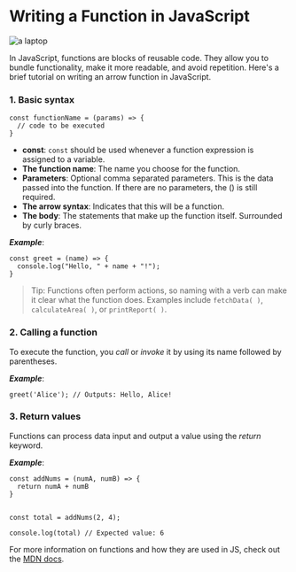 # Writing a Function in JavaScript

![a laptop](https://images.unsplash.com/photo-1496181133206-80ce9b88a853?w=400&auto=format&fit=crop&q=60&ixlib=rb-4.0.3&ixid=M3wxMjA3fDB8MHxzZWFyY2h8Mnx8Y29tcHV0ZXJ8ZW58MHx8MHx8fDA%3D)

In JavaScript, functions are blocks of reusable code. They allow you to bundle functionality, make it more readable, and avoid repetition. Here's a brief tutorial on writing an arrow function in JavaScript.

### 1. Basic syntax

```
const functionName = (params) => {
  // code to be executed
}
```

- **const**: `const` should be used whenever a function expression is assigned to a variable.
- **The function name**: The name you choose for the function.
- **Parameters**: Optional comma separated parameters. This is the data passed into the function. If there are no parameters, the () is still required.
- **The arrow syntax**: Indicates that this will be a function.
- **The body**: The statements that make up the function itself. Surrounded by curly braces.

***Example***:

```
const greet = (name) => {
  console.log("Hello, " + name + "!");
}
```

> Tip: Functions often perform actions, so naming with a verb can make it clear what the function does. Examples include `fetchData( )`, `calculateArea( )`, or `printReport( )`. 

### 2. Calling a function

To execute the function, you *call* or *invoke* it by using its name followed by parentheses.

***Example***:

```
greet('Alice'); // Outputs: Hello, Alice!
```

### 3. Return values

Functions can process data input and output a value using the *return* keyword.

***Example***: 

```
const addNums = (numA, numB) => {
  return numA + numB
}


const total = addNums(2, 4);

console.log(total) // Expected value: 6
```

For more information on functions and how they are used in JS, check out the [MDN docs](https://developer.mozilla.org/en-US/docs/Web/JavaScript/Guide/Functions).
